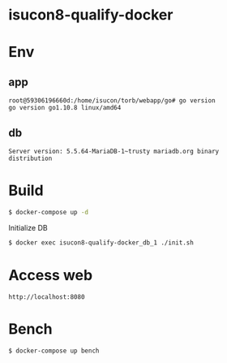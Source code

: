 # isucon8-qualify-docker

# Env
## app

```
root@59306196660d:/home/isucon/torb/webapp/go# go version
go version go1.10.8 linux/amd64
```

## db

```
Server version: 5.5.64-MariaDB-1~trusty mariadb.org binary distribution
```

# Build

```bash
$ docker-compose up -d
```

Initialize DB

```bash
$ docker exec isucon8-qualify-docker_db_1 ./init.sh
```

# Access web

`http://localhost:8080`

# Bench

```bash
$ docker-compose up bench
```
